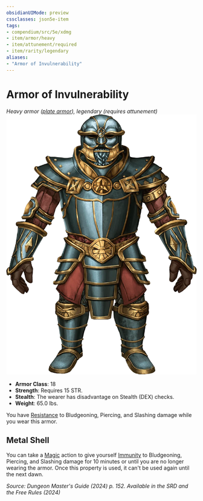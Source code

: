 ```yaml
---
obsidianUIMode: preview
cssclasses: json5e-item
tags:
- compendium/src/5e/xdmg
- item/armor/heavy
- item/attunement/required
- item/rarity/legendary
aliases: 
- "Armor of Invulnerability"
---
```

# Armor of Invulnerability
*Heavy armor ([plate armor](/3-Mechanics/CLI/items/plate-armor-xphb.md)), legendary (requires attunement)*  
![](/3-Mechanics/CLI/items/img/armor-of-invulnerability.webp#right)

- **Armor Class**: 18
- **Strength**: Requires 15 STR.
- **Stealth**: The wearer has disadvantage on Stealth (DEX) checks.
- **Weight**: 65.0 lbs.

You have [Resistance](/3-Mechanics/CLI/variant-rules/resistance-xphb.md) to Bludgeoning, Piercing, and Slashing damage while you wear this armor.

## Metal Shell

You can take a [Magic](actions.md#Magic) action to give yourself [Immunity](/3-Mechanics/CLI/variant-rules/immunity-xphb.md) to Bludgeoning, Piercing, and Slashing damage for 10 minutes or until you are no longer wearing the armor. Once this property is used, it can't be used again until the next dawn.

*Source: Dungeon Master's Guide (2024) p. 152. Available in the <span title='Systems Reference Document (5.2)'>SRD</span> and the Free Rules (2024)*